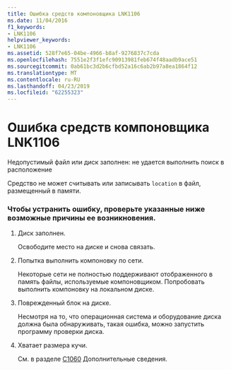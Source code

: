 ```yaml
---
title: Ошибка средств компоновщика LNK1106
ms.date: 11/04/2016
f1_keywords:
- LNK1106
helpviewer_keywords:
- LNK1106
ms.assetid: 528f7e65-04be-4966-b8af-9276837c7cda
ms.openlocfilehash: 7551e2f3f1efc90913981feb674f48aadb9ace51
ms.sourcegitcommit: 0ab61bc3d2b6cfbd52a16c6ab2b97a8ea1864f12
ms.translationtype: MT
ms.contentlocale: ru-RU
ms.lasthandoff: 04/23/2019
ms.locfileid: "62255323"
---
```

# <a name="linker-tools-error-lnk1106"></a>Ошибка средств компоновщика LNK1106

Недопустимый файл или диск заполнен: не удается выполнить поиск в расположение

Средство не может считывать или записывать `location` в файл, размещенный в памяти.

### <a name="to-fix-by-checking-the-following-possible-causes"></a>Чтобы устранить ошибку, проверьте указанные ниже возможные причины ее возникновения.

1. Диск заполнен.

   Освободите место на диске и снова связать.

1. Попытка выполнить компоновку по сети.

   Некоторые сети не полностью поддерживают отображенного в память файлы, используемые компоновщиком. Попробовать выполнить компоновку на локальном диске.

1. Поврежденный блок на диске.

   Несмотря на то, что операционная система и оборудование диска должна была обнаруживать, такая ошибка, можно запустить программу проверки диска.

1. Хватает размера кучи.

   См. в разделе [C1060](../../error-messages/compiler-errors-1/fatal-error-c1060.md) Дополнительные сведения.